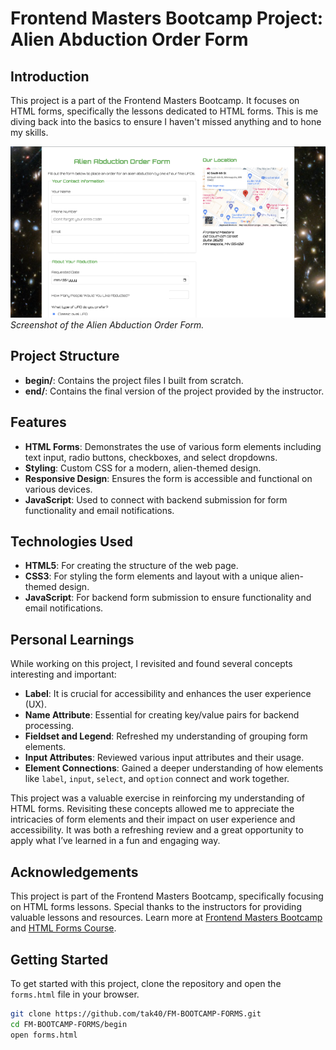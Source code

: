 # Frontend Masters Bootcamp Project: Alien Abduction Order Form

## Introduction

This project is a part of the Frontend Masters Bootcamp. It focuses on HTML forms, specifically the lessons dedicated to HTML forms. This is me diving back into the basics to ensure I haven't missed anything and to hone my skills.

![Screenshot](begin/img/screenshot.png)  
_Screenshot of the Alien Abduction Order Form._

## Project Structure

- **begin/**: Contains the project files I built from scratch.
- **end/**: Contains the final version of the project provided by the instructor.

## Features

- **HTML Forms**: Demonstrates the use of various form elements including text input, radio buttons, checkboxes, and select dropdowns.
- **Styling**: Custom CSS for a modern, alien-themed design.
- **Responsive Design**: Ensures the form is accessible and functional on various devices.
- **JavaScript**: Used to connect with backend submission for form functionality and email notifications.

## Technologies Used

- **HTML5**: For creating the structure of the web page.
- **CSS3**: For styling the form elements and layout with a unique alien-themed design.
- **JavaScript**: For backend form submission to ensure functionality and email notifications.

## Personal Learnings

While working on this project, I revisited and found several concepts interesting and important:

- **Label**: It is crucial for accessibility and enhances the user experience (UX).
- **Name Attribute**: Essential for creating key/value pairs for backend processing.
- **Fieldset and Legend**: Refreshed my understanding of grouping form elements.
- **Input Attributes**: Reviewed various input attributes and their usage.
- **Element Connections**: Gained a deeper understanding of how elements like `label`, `input`, `select`, and `option` connect and work together.

This project was a valuable exercise in reinforcing my understanding of HTML forms. Revisiting these concepts allowed me to appreciate the intricacies of form elements and their impact on user experience and accessibility. It was both a refreshing review and a great opportunity to apply what I’ve learned in a fun and engaging way.

## Acknowledgements

This project is part of the Frontend Masters Bootcamp, specifically focusing on HTML forms lessons. Special thanks to the instructors for providing valuable lessons and resources. Learn more at [Frontend Masters Bootcamp](https://frontendmasters.com/bootcamp/) and [HTML Forms Course](https://frontendmasters.com/bootcamp/html-forms/).

## Getting Started

To get started with this project, clone the repository and open the `forms.html` file in your browser.

```sh
git clone https://github.com/tak40/FM-BOOTCAMP-FORMS.git
cd FM-BOOTCAMP-FORMS/begin
open forms.html
```
